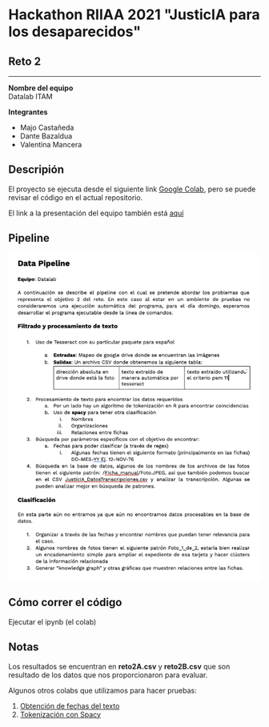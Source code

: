 # Hackathon RIIAA 2021 "JusticIA para los desaparecidos"
## Reto 2

---

**Nombre del equipo**  
Datalab ITAM

**Integrantes**

* Majo Castañeda
* Dante Bazaldua
* Valentina Mancera

## Descripión
El proyecto se ejecuta desde el siguiente link [Google Colab](https://colab.research.google.com/drive/1yLUTgmhKIGs90-o6evDJT8GZOkTZDxKR?usp=sharing), pero se puede revisar el código en el actual repositorio.

El link a la presentación del equipo también está [aquí](https://docs.google.com/presentation/d/1OOR6nOrynTvxAvza_v398T6qMkVB-vB_uw0KjEwkbaM/edit?usp=sharing)

## Pipeline

![Pipeline](pipeline.png "Data Pipeline")

## Cómo correr el código
Ejecutar el ipynb (el colab)

## Notas

Los resultados se encuentran en **reto2A.csv** y **reto2B.csv** que son resultado de los datos que nos proporcionaron para evaluar.

Algunos otros colabs que utilizamos para hacer pruebas: 

1. [Obtención de fechas del texto](https://colab.research.google.com/drive/1AE_thuChFMOIuYewi8m8Zx-41jcip9Xj?usp=sharing)
2. [Tokenización con Spacy](https://colab.research.google.com/drive/1JdXM0ILBmMTaZvrUoOJyBMXEYTVYCXOh?usp=sharing)



